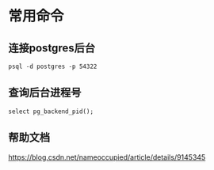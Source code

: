 # 常用命令
## 连接postgres后台
`psql -d postgres -p 54322`

## 查询后台进程号
`select pg_backend_pid();`

## 帮助文档
https://blog.csdn.net/nameoccupied/article/details/9145345
